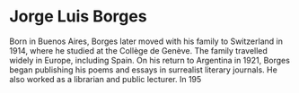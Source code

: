 <h1>Jorge Luis Borges</h1>
<p>Born in Buenos Aires, Borges later moved with his family to Switzerland in 1914, where he studied at the Collège de Genève. The family travelled widely in Europe, including Spain. On his return to Argentina in 1921, Borges began publishing his poems and essays in surrealist literary journals. He also worked as a librarian and public lecturer. In 195</p>